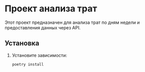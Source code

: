 # Проект анализа трат

Этот проект предназначен для анализа трат по дням недели и предоставления данных через API.

## Установка

1. Установите зависимости:
   ```bash
   poetry install